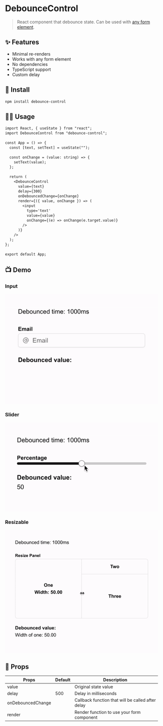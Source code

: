 # DebounceControl

> React component that debounce state. Can be used with [any form element](#demo).

## ✨ Features

- Minimal re-renders
- Works with any form element
- No dependencies
- TypeScript support
- Custom delay

## 🚀 Install

```bash
npm install debounce-control
```

## 🧑‍💻 Usage

```tsx
import React, { useState } from "react";
import DebounceControl from "debounce-control";

const App = () => {
  const [text, setText] = useState("");

  const onChange = (value: string) => {
    setText(value);
  };

  return (
    <DebounceControl
      value={text}
      delay={300}
      onDebouncedChange={onChange}
      render={({ value, onChange }) => (
        <input
          type='text'
          value={value}
          onChange={(e) => onChange(e.target.value)}
        />
      )}
    />
  );
};

export default App;
```

## 📺 Demo

### Input

<img src="./assets/demo/Input.gif" alt="Demo with Input Component" />

### Slider

<img src="./assets/demo/Slider.gif" alt="Demo with Slider Component" />

### Resizable

<img src="./assets/demo/Resizable.gif" alt="Demo with Resizable Component" />

## 📎 Props

| Props             | Default | Description                                       |
| ----------------- | ------- | ------------------------------------------------- |
| value             |         | Original state value                              |
| delay             | 500     | Delay in milliseconds                             |
| onDebouncedChange |         | Callback function that will be called after delay |
| render            |         | Render function to use your form component        |
